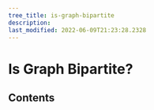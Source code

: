 ```yaml
---
tree_title: is-graph-bipartite
description: 
last_modified: 2022-06-09T21:23:28.2328
---
```


# Is Graph Bipartite?

## Contents
